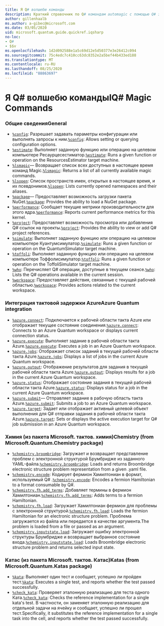 ```yaml
---
title: Я Q# волшебю команды
description: Краткий справочник по Q# командам automagic с помощью Q# записных книжек Jupyter
author: gillenhaalb
ms.author: a-gibec@microsoft.com
ms.date: 03/05/2020
uid: microsoft.quantum.guide.quickref.iqsharp
no-loc:
- Q#
- $$v
ms.openlocfilehash: 1d2d092588e1a5c69d12e5d50377e3e26412c094
ms.sourcegitcommit: 75c4edc7c410cc63dc8352e2a5bef44b433ed188
ms.translationtype: MT
ms.contentlocale: ru-RU
ms.lasthandoff: 08/25/2020
ms.locfileid: "88863697"
---
```

# <a name="ino-locq-magic-commands"></a><span data-ttu-id="4498f-103">Я Q# волшебю команды</span><span class="sxs-lookup"><span data-stu-id="4498f-103">IQ# Magic Commands</span></span>

### <a name="general"></a><span data-ttu-id="4498f-104">Общие сведения</span><span class="sxs-lookup"><span data-stu-id="4498f-104">General</span></span>

- <span data-ttu-id="4498f-105">[`%config`](xref:microsoft.quantum.iqsharp.magic-ref.config): Разрешает задавать параметры конфигурации или выполнять запросы к ним.</span><span class="sxs-lookup"><span data-stu-id="4498f-105">[`%config`](xref:microsoft.quantum.iqsharp.magic-ref.config): Allows setting or querying configuration options.</span></span>
- <span data-ttu-id="4498f-106">[`%estimate`](xref:microsoft.quantum.iqsharp.magic-ref.estimate): Выполняет заданную функцию или операцию на целевом компьютере Ресаурцесестиматор.</span><span class="sxs-lookup"><span data-stu-id="4498f-106">[`%estimate`](xref:microsoft.quantum.iqsharp.magic-ref.estimate): Runs a given function or operation on the ResourcesEstimator target machine.</span></span>
- <span data-ttu-id="4498f-107">[`%lsmagic`](xref:microsoft.quantum.iqsharp.magic-ref.lsmagic)— Возвращает список всех доступных в настоящее время команд Magic.</span><span class="sxs-lookup"><span data-stu-id="4498f-107">[`%lsmagic`](xref:microsoft.quantum.iqsharp.magic-ref.lsmagic): Returns a list of all currently available magic commands.</span></span>
- <span data-ttu-id="4498f-108">[`%lsopen`](xref:microsoft.quantum.iqsharp.magic-ref.lsopen): Список пространств имен, открытых в настоящее время, и их псевдонимов.</span><span class="sxs-lookup"><span data-stu-id="4498f-108">[`%lsopen`](xref:microsoft.quantum.iqsharp.magic-ref.lsopen): Lists currently opened namespaces and their aliases.</span></span>
- <span data-ttu-id="4498f-109">[`%package`](xref:microsoft.quantum.iqsharp.magic-ref.package)— Предоставляет возможность загрузки пакета NuGet.</span><span class="sxs-lookup"><span data-stu-id="4498f-109">[`%package`](xref:microsoft.quantum.iqsharp.magic-ref.package): Provides the ability to load a NuGet package.</span></span>
- <span data-ttu-id="4498f-110">[`%performance`](xref:microsoft.quantum.iqsharp.magic-ref.performance): Сообщает текущие метрики производительности для этого ядра.</span><span class="sxs-lookup"><span data-stu-id="4498f-110">[`%performance`](xref:microsoft.quantum.iqsharp.magic-ref.performance): Reports current performance metrics for this kernel.</span></span>
- <span data-ttu-id="4498f-111">[`%project`](xref:microsoft.quantum.iqsharp.magic-ref.project): Предоставляет возможность просмотра или добавления Q# ссылок на проекты.</span><span class="sxs-lookup"><span data-stu-id="4498f-111">[`%project`](xref:microsoft.quantum.iqsharp.magic-ref.project): Provides the ability to view or add Q# project references.</span></span> 
- <span data-ttu-id="4498f-112">[`%simulate`](xref:microsoft.quantum.iqsharp.magic-ref.simulate): Выполняет заданную функцию или операцию на целевом компьютере Куантумсимулатор.</span><span class="sxs-lookup"><span data-stu-id="4498f-112">[`%simulate`](xref:microsoft.quantum.iqsharp.magic-ref.simulate): Runs a given function or operation on the QuantumSimulator target machine.</span></span>
- <span data-ttu-id="4498f-113">[`%toffoli`](xref:microsoft.quantum.iqsharp.magic-ref.toffoli): Выполняет заданную функцию или операцию на целевом компьютере Тоффолисимулатор.</span><span class="sxs-lookup"><span data-stu-id="4498f-113">[`%toffoli`](xref:microsoft.quantum.iqsharp.magic-ref.toffoli): Runs a given function or operation on the ToffoliSimulator target machine.</span></span>
- <span data-ttu-id="4498f-114">[`%who`](xref:microsoft.quantum.iqsharp.magic-ref.who): Перечисляет Q# операции, доступные в текущем сеансе.</span><span class="sxs-lookup"><span data-stu-id="4498f-114">[`%who`](xref:microsoft.quantum.iqsharp.magic-ref.who): Lists the Q# operations available in the current session.</span></span>
- <span data-ttu-id="4498f-115">[`%workspace`](xref:microsoft.quantum.iqsharp.magic-ref.workspace): Предоставляет действия, связанные с текущей рабочей областью.</span><span class="sxs-lookup"><span data-stu-id="4498f-115">[`%workspace`](xref:microsoft.quantum.iqsharp.magic-ref.workspace): Provides actions related to the current workspace.</span></span>

### <a name="azure-quantum-integration"></a><span data-ttu-id="4498f-116">Интеграция тактовой задержки Azure</span><span class="sxs-lookup"><span data-stu-id="4498f-116">Azure Quantum integration</span></span>

- <span data-ttu-id="4498f-117">[`%azure.connect`](xref:microsoft.quantum.iqsharp.magic-ref.azure.connect): Подключается к рабочей области такта Azure или отображает текущее состояние соединения.</span><span class="sxs-lookup"><span data-stu-id="4498f-117">[`%azure.connect`](xref:microsoft.quantum.iqsharp.magic-ref.azure.connect): Connects to an Azure Quantum workspace or displays current connection status.</span></span>
- <span data-ttu-id="4498f-118">[`%azure.execute`](xref:microsoft.quantum.iqsharp.magic-ref.azure.execute): Выполняет задание в рабочей области такта Azure.</span><span class="sxs-lookup"><span data-stu-id="4498f-118">[`%azure.execute`](xref:microsoft.quantum.iqsharp.magic-ref.azure.execute): Executes a job in an Azure Quantum workspace.</span></span>
- <span data-ttu-id="4498f-119">[`%azure.jobs`](xref:microsoft.quantum.iqsharp.magic-ref.azure.jobs): Отображает список заданий в текущей рабочей области такта Azure.</span><span class="sxs-lookup"><span data-stu-id="4498f-119">[`%azure.jobs`](xref:microsoft.quantum.iqsharp.magic-ref.azure.jobs): Displays a list of jobs in the current Azure Quantum workspace.</span></span>
- <span data-ttu-id="4498f-120">[`%azure.output`](xref:microsoft.quantum.iqsharp.magic-ref.azure.output): Отображение результатов для задания в текущей рабочей области такта Azure.</span><span class="sxs-lookup"><span data-stu-id="4498f-120">[`%azure.output`](xref:microsoft.quantum.iqsharp.magic-ref.azure.output): Displays results for a job in the current Azure Quantum workspace.</span></span>
- <span data-ttu-id="4498f-121">[`%azure.status`](xref:microsoft.quantum.iqsharp.magic-ref.azure.status): Отображает состояние задания в текущей рабочей области такта Azure.</span><span class="sxs-lookup"><span data-stu-id="4498f-121">[`%azure.status`](xref:microsoft.quantum.iqsharp.magic-ref.azure.status): Displays status for a job in the current Azure Quantum workspace.</span></span>
- <span data-ttu-id="4498f-122">[`%azure.submit`](xref:microsoft.quantum.iqsharp.magic-ref.azure.submit)— Отправляет задание в рабочую область такта Azure.</span><span class="sxs-lookup"><span data-stu-id="4498f-122">[`%azure.submit`](xref:microsoft.quantum.iqsharp.magic-ref.azure.submit): Submits a job to an Azure Quantum workspace.</span></span>
- <span data-ttu-id="4498f-123">[`%azure.target`](xref:microsoft.quantum.iqsharp.magic-ref.azure.target): Задает или отображает активный целевой объект выполнения для Q# отправки задания в рабочей области такта Azure.</span><span class="sxs-lookup"><span data-stu-id="4498f-123">[`%azure.target`](xref:microsoft.quantum.iqsharp.magic-ref.azure.target): Sets or displays the active execution target for Q# job submission in an Azure Quantum workspace.</span></span>

### <a name="chemistry-from-microsoftquantumchemistry-package"></a><span data-ttu-id="4498f-124">Химия (из пакета Microsoft. тактов. химия)</span><span class="sxs-lookup"><span data-stu-id="4498f-124">Chemistry (from Microsoft.Quantum.Chemistry package)</span></span>

- <span data-ttu-id="4498f-125">[`%chemistry.broombridge`](xref:microsoft.quantum.iqsharp.magic-ref.chemistry.broombridge): Загружает и возвращает представление проблем с электронной структурой Брумбридже из заданного YAML-файла.</span><span class="sxs-lookup"><span data-stu-id="4498f-125">[`%chemistry.broombridge`](xref:microsoft.quantum.iqsharp.magic-ref.chemistry.broombridge): Loads and returns Broombridge electronic structure problem representation from a given .yaml file.</span></span>
- <span data-ttu-id="4498f-126">[`%chemistry.encode`](xref:microsoft.quantum.iqsharp.magic-ref.chemistry.encode): Кодирует фермион Хамилтониан в формат, используемый Q# .</span><span class="sxs-lookup"><span data-stu-id="4498f-126">[`%chemistry.encode`](xref:microsoft.quantum.iqsharp.magic-ref.chemistry.encode): Encodes a fermion Hamiltonian to a format consumable by Q#.</span></span>
- <span data-ttu-id="4498f-127">[`%chemistry.fh.add_terms`](xref:microsoft.quantum.iqsharp.magic-ref.chemistry.fh.add_terms): Добавляет термины в фермион Хамилтониан.</span><span class="sxs-lookup"><span data-stu-id="4498f-127">[`%chemistry.fh.add_terms`](xref:microsoft.quantum.iqsharp.magic-ref.chemistry.fh.add_terms): Adds terms to a fermion Hamiltonian.</span></span>
- <span data-ttu-id="4498f-128">[`%chemistry.fh.load`](xref:microsoft.quantum.iqsharp.magic-ref.chemistry.fh.load): Загружает Хамилтониан фермион для проблемы с электронной структурой.</span><span class="sxs-lookup"><span data-stu-id="4498f-128">[`%chemistry.fh.load`](xref:microsoft.quantum.iqsharp.magic-ref.chemistry.fh.load): Loads the fermion Hamiltonian for an electronic structure problem.</span></span> <span data-ttu-id="4498f-129">Проблема загружается из файла или передается в качестве аргумента.</span><span class="sxs-lookup"><span data-stu-id="4498f-129">The problem is loaded from a file or passed as an argument.</span></span>
- <span data-ttu-id="4498f-130">[`%chemistry.inputstate.load`](xref:microsoft.quantum.iqsharp.magic-ref.chemistry.inputstate.load): Загружает ошибку электронной структуры Брумбридже и возвращает выбранное состояние входа.</span><span class="sxs-lookup"><span data-stu-id="4498f-130">[`%chemistry.inputstate.load`](xref:microsoft.quantum.iqsharp.magic-ref.chemistry.inputstate.load): Loads Broombridge electronic structure problem and returns selected input state.</span></span>

### <a name="katas-from-microsoftquantumkatas-package"></a><span data-ttu-id="4498f-131">Катас (из пакета Microsoft. тактов. Катас)</span><span class="sxs-lookup"><span data-stu-id="4498f-131">Katas (from Microsoft.Quantum.Katas package)</span></span>

- <span data-ttu-id="4498f-132">[`%kata`](xref:microsoft.quantum.iqsharp.magic-ref.kata): Выполняет один тест и сообщает, успешно ли пройден тест.</span><span class="sxs-lookup"><span data-stu-id="4498f-132">[`%kata`](xref:microsoft.quantum.iqsharp.magic-ref.kata): Executes a single test, and reports whether the test passed successfully.</span></span>
- <span data-ttu-id="4498f-133">[`%check_kata`](xref:microsoft.quantum.iqsharp.magic-ref.check_kata): Проверяет эталонную реализацию для теста одного Ката.</span><span class="sxs-lookup"><span data-stu-id="4498f-133">[`%check_kata`](xref:microsoft.quantum.iqsharp.magic-ref.check_kata): Checks the reference implementation for a single kata's test.</span></span>
    <span data-ttu-id="4498f-134">В частности, он заменяет эталонную реализацию для отдельной задачи на ячейку и сообщает, успешно ли прошел тест.</span><span class="sxs-lookup"><span data-stu-id="4498f-134">Specifically, it substitutes the reference implementation for a single task into the cell, and reports whether the test passed successfully.</span></span>
